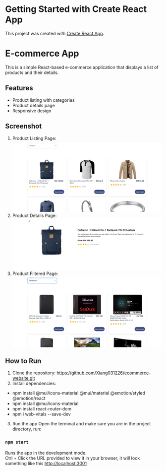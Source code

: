 # Getting Started with Create React App

This project was created with [Create React App](https://github.com/facebook/create-react-app).

# E-commerce App

This is a simple React-based e-commerce application that displays a list of products and their details.

## Features
- Product listing with categories
- Product details page
- Responsive design

## Screenshot
1. Product Listing Page:
![Product Listing Screenshot](public/assets/product_listing.png)
2. Product Details Page:
![Product Details Screenshot](public/assets/product_details.png)
3. Product Filtered Page:
![Product Filtered Screenshot](public/assets/product_filtered.png)

## How to Run
1. Clone the repository: https://github.com/Xiang031226/ecommerce-website.git
2. Install dependencies:
 - npm install @mui/icons-material @mui/material @emotion/styled @emotion/react
 - npm install @mui/icons-material
 - npm install react-router-dom
 - npm i web-vitals --save-dev
3. Run the app
Open the terminal and make sure you are in the project directory, run:

### `npm start`

Runs the app in the development mode.\
Ctrl + Click the URL provided to view it in your browser, it will look something like this [http://localhost:3001](http://localhost:3000)